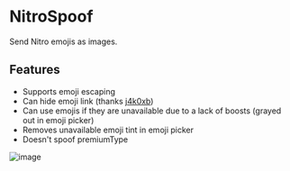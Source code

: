 # NitroSpoof

Send Nitro emojis as images.

## Features

- Supports emoji escaping
- Can hide emoji link (thanks [j4k0xb](https://github.com/j4k0xb))
- Can use emojis if they are unavailable due to a lack of boosts (grayed out in emoji picker)
- Removes unavailable emoji tint in emoji picker
- Doesn't spoof premiumType

![image](https://cdn.discordapp.com/emojis/962730564840996964.png?size=20)
